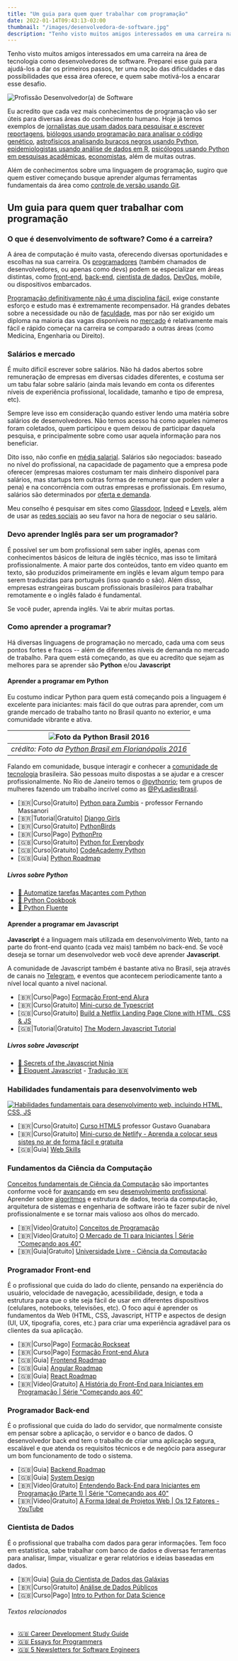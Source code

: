 ```yaml
---
title: "Um guia para quem quer trabalhar com programação"
date: 2022-01-14T09:43:13-03:00
thumbnail: "/images/desenvolvedora-de-software.jpg"
description: "Tenho visto muitos amigos interessados em uma carreira na área de tecnologia como desenvolvedores de software. Preparei esse guia para ajudá-los a dar os primeiros passos, ter uma noção das dificuldades e das possibilidades que essa área oferece, e quem sabe motivá-los a encarar esse desafio."
---
```


Tenho visto muitos amigos interessados em uma carreira na área de tecnologia como desenvolvedores de software. Preparei esse guia para ajudá-los a dar os primeiros passos, ter uma noção das dificuldades e das possibilidades que essa área oferece, e quem sabe motivá-los a encarar esse desafio.

![Profissão Desenvolvedor(a) de Software](/images/desenvolvedora-de-software.jpg)

Eu acredito que cada vez mais conhecimentos de programação vão ser úteis para diversas áreas do conhecimento humano. Hoje já temos exemplos de [jornalistas que usam dados para pesquisar e escrever reportagens](https://podcast.pizzadedados.com/e/episodio-036/), [biólogos usando programação para analisar o código genético](https://podcast.pizzadedados.com/e/episodio-023/), [astrofísicos analisando buracos negros usando Python](https://numpy.org/case-studies/blackhole-image/), [epidemiologistas usando análise de dados em R](https://github.com/adamkucharski/rules-of-contagion), [psicólogos usando Python em pesquisas acadêmicas](https://www.apa.org/science/about/psa/2019/07/python-research), [economistas](http://business.loyno.edu/why-economics-majors-should-learn-how-code), além de muitas outras.

Além de conhecimentos sobre uma linguagem de programação, sugiro que quem estiver começando busque aprender algumas ferramentas fundamentais da área como [controle de versão usando Git](https://www.udemy.com/course/git-e-github-para-iniciantes/).

## Um guia para quem quer trabalhar com programação

### O que é desenvolvimento de software? Como é a carreira?

A área de computação é muito vasta, oferecendo diversas oportunidades e escolhas na sua carreira. Os [programadores](https://www.alura.com.br/artigos/programador) (também chamados de desenvolvedores, ou apenas como devs) podem se especializar em  áreas distintas, como [front-end](https://www.alura.com.br/artigos/o-que-e-front-end-e-back-end), [back-end](https://www.alura.com.br/artigos/o-que-e-front-end-e-back-end), [cientista de dados](https://medium.com/databootcamp/quem-tem-medo-de-virar-cientista-de-dados-1-3-148ae98a01dd), [DevOps](https://roadmap.sh/devops), mobile, ou dispositivos embarcados.

[Programação definitivamente não é uma disciplina fácil](https://www.youtube.com/watch?v=V7oUDL7E1g4&list=PLdsnXVqbHDUcAWAN3cXHWnM9JEw2gjIN9&index=28), exige constante esforço e estudo mas é extremamente recompensador. Há grandes debates sobre a necessidade ou não de [faculdade](https://www.youtube.com/watch?v=iRjEa7N8wEo&list=PLdsnXVqbHDUcAWAN3cXHWnM9JEw2gjIN9&index=5), mas por não ser exigido um diploma na maioria das vagas disponíveis no [mercado](https://www.youtube.com/watch?v=O76ZfAIEukE&list=PLdsnXVqbHDUcAWAN3cXHWnM9JEw2gjIN9&index=14) é relativamente mais fácil e rápido começar na carreira se comparado a outras áreas (como Medicina, Engenharia ou Direito).

### Salários e mercado

É muito díficil escrever sobre salários. Não há dados abertos sobre remuneração de empresas em diversas cidades diferentes, e costuma ser um tabu falar sobre salário (ainda mais levando em conta os diferentes níveis de experiência profissional, localidade, tamanho e tipo de empresa, etc).

Sempre leve isso em consideração quando estiver lendo uma matéria sobre salários de desenvolvedores. Não temos acesso há como aqueles números foram coletados, quem participou e quem deixou de participar daquela pesquisa, e principalmente sobre como usar aquela informação para nos beneficiar.

Dito isso, não confie en [média salarial](https://www.youtube.com/watch?v=WwdNJM_3Cdo&t=11s). Salários são negociados: baseado no nível do profissional, na capacidade de pagamento que a empresa pode oferecer (empresas maiores costumam ter mais dinheiro disponível para salários, mas startups tem outras formas de remunerar que podem valer a pena) e na concorrência com outras empresas e profissionais. Em resumo, salários são determinados por [oferta e demanda](https://opentextbc.ca/principlesofeconomics/chapter/4-1-demand-and-supply-at-work-in-labor-markets/).

Meu conselho é pesquisar em sites como [Glassdoor](https://www.glassdoor.com.br/index.htm), [Indeed](https://br.indeed.com/?r=us) e [Levels](https://www.levels.fyi/), além de usar as [redes sociais](https://twitter.com/search?q=sal%C3%A1rio%20programador&src=typed_query&f=top) ao seu favor na hora de negociar o seu salário. 

### Devo aprender Inglês para ser um programador?

É possível ser um bom profissional sem saber inglês, apenas com conhecimentos básicos de leitura de inglês técnico, mas isso te limitará profissionalmente. A maior parte dos conteúdos, tanto em vídeo quanto em texto, são produzidos primeiramente em inglês e levam algum tempo para serem traduzidas para português (isso quando o são). Além disso, empresas estrangeiras buscam profissionais brasileiros para trabalhar remotamente e o inglês falado é fundamental.

Se você puder, aprenda inglês. Vai te abrir muitas portas.

### Como aprender a programar?

Há diversas linguagens de programação no mercado, cada uma com seus pontos fortes e fracos -- além de diferentes níveis de demanda no mercado de trabalho. Para quem está começando, as que eu acredito que sejam as melhores para se aprender são **Python** e/ou **Javascript**

#### Aprender a programar em Python

Eu costumo indicar Python para quem está começando pois a linguagem é excelente para iniciantes: mais fácil do que outras para aprender, com um grande mercado de trabalho tanto no Brasil quanto no exterior, e uma comunidade vibrante e ativa. 

| ![Foto da Python Brasil 2016](/images/python-brasil.jpg) |
|:--:|
| *crédito: Foto da [Python Brasil em Florianópolis 2016](http://2016.pythonbrasil.org.br)* |

Falando em comunidade, busque interagir e conhecer a [comunidade de tecnologia](https://listatelegram.github.io) brasileira. São pessoas muito dispostas a se ajudar e a crescer profissionalmente. No Rio de Janeiro temos o [@pythonrio](https://twitter.com/pythonrio); tem grupos de mulheres fazendo um trabalho incrível como as [@PyLadiesBrasil](https://twitter.com/PyLadiesBrasil). 

- [🇧🇷|Curso|Gratuito] [Python para Zumbis](https://www.youtube.com/playlist?list=PLUukMN0DTKCtbzhbYe2jdF4cr8MOWClXc) - professor Fernando Massanori
- [🇧🇷|Tutorial|Gratuito]  [Django Girls](https://tutorial.djangogirls.org/pt/)
- [🇧🇷|Curso|Gratuito] [PythonBirds](https://www.python.pro.br/modulos/descricao/python-birds/)
- [🇧🇷|Curso|Pago] [PythonPro](https://pythonpro.com.br/)
- [🇬🇧|Curso|Gratuito] [Python for Everybody](https://www.coursera.org/specializations/python)
- [🇬🇧|Curso|Gratuito] [CodeAcademy Python](https://www.codecademy.com/catalog/language/python)
- [🇬🇧|Guia] [Python Roadmap](https://roadmap.sh/python)

##### Livros sobre Python

- [📘 Automatize tarefas Maçantes com Python](https://t.co/3iy5QS6zMZ)
- [📘 Python Cookbook](https://www.amazon.com.br/Python-Cookbook-David-Beazley/dp/8575223321/)
- [📘 Python Fluente](https://www.amazon.com.br/Python-Fluente-Programa%C3%A7%C3%A3o-Concisa-Eficaz/dp/857522462X)

#### Aprender a programar em Javascript

**Javascript** é a linguagem mais utilizada em desenvolvimento Web, tanto na parte do front-end quanto (cada vez mais) também no back-end. Se você deseja se tornar um desenvolvedor web você deve aprender **Javascript**.

A comunidade de Javascript também é bastante ativa no Brasil, seja através de canais no [Telegram](https://telegram.me/javascriptbr), e eventos que acontecem periodicamente tanto a nível local quanto a nivel nacional.

- [🇧🇷|Curso|Pago] [Formação Front-end Alura](https://www.alura.com.br/formacao-front-end)
- [🇧🇷|Curso|Gratuito] [Mini-curso de Typescript](https://www.youtube.com/watch?v=mRixno_uE2o&list=PLlAbYrWSYTiPanrzauGa7vMuve7_vnXG_)
- [🇬🇧|Curso|Gratuito] [Build a Netflix Landing Page Clone with HTML, CSS & JS](https://www.youtube.com/watch?t=22&v=P7t13SGytRk&feature=youtu.be)
- [🇬🇧|Tutorial|Gratuito] [The Modern Javascript Tutorial](https://javascript.info/)

##### Livros sobre Javascript

- [📘 Secrets of the Javascript Ninja](https://www.amazon.com.br/Secrets-JavaScript-Ninja-John-Resig/dp/193398869X)
- [📘 Eloquent Javascript](https://eloquentjavascript.net/) - [Tradução 🇧🇷](https://github.com/braziljs/eloquente-javascript)

### Habilidades fundamentais para desenvolvimento web

[![Habilidades fundamentais para desenvolvimento web, incluindo HTML, CSS, JS](/images/web-skills.png)](https://andreasbm.github.io/web-skills/?compact)

- [🇧🇷|Curso|Gratuito] [Curso HTML5](https://www.cursoemvideo.com/curso/html5/) professor Gustavo Guanabara
- [🇧🇷|Curso|Gratuito] [Mini-curso de Netlify - Aprenda a colocar seus sistes no ar de forma fácil e gratuita](https://www.youtube.com/watch?v=a1cIjP1bueM&list=PLlAbYrWSYTiMGMxQf9JSoZUU1rgVpGPth)
- [🇬🇧|Guia] [Web Skills](https://andreasbm.github.io/web-skills/?compact)

### Fundamentos da Ciência da Computação

[Conceitos fundamentais de Ciência da Computação](https://www.guidopercu.dev/posts/career-development-study-guide/#computer-science) são importantes conforme você for [avançando](https://www.guidopercu.dev/posts/essays-for-programmers/) em seu [desenvolvimento profissional](https://www.guidopercu.dev/posts/career-development-study-guide/). Aprender sobre [algoritmos](https://www.guidopercu.dev/posts/career-development-study-guide/#algorithms) e estrutura de dados, teoria da computação, arquitetura de sistemas e engenharia de software irão te fazer subir de nível profissionalmente e se tornar mais valioso aos olhos do mercado.

- [🇧🇷|Vídeo|Gratuito] [Conceitos de Programação](https://www.youtube.com/watch?v=WObC_2e0kZk&list=PLdsnXVqbHDUcrE56CH8sXaPF3TTqoBP2z)
- [🇧🇷|Vídeo|Gratuito] [O Mercado de TI para Iniciantes | Série "Começando aos 40"](https://www.youtube.com/watch?v=O76ZfAIEukE&list=PLdsnXVqbHDUc7htGFobbZoNen3r_wm3ki)
- [🇧🇷|Guia|Gratuito] [Universidade Livre - Ciência da Computação](https://github.com/Universidade-Livre/ciencia-da-computacao)

### Programador Front-end

É o profissional que cuida do lado do cliente, pensando na experiência do usuário, velocidade de navegação, acessibilidade, design, e toda a estrutura para que o site seja fácil de usar em diferentes dispositivos (celulares, notebooks, televisões, etc). O foco aqui é aprender os fundamentos da Web (HTML, CSS, Javascript, HTTP e aspectos de design (UI, UX, tipografia, cores, etc.) para criar uma experiência agradável para os clientes da sua aplicação.

- [🇧🇷|Curso|Pago] [Formação Rockseat](https://www.rocketseat.com.br/)
- [🇧🇷|Curso|Pago] [Formação Front-end Alura](https://www.alura.com.br/formacao-front-end)
- [🇬🇧|Guia] [Frontend Roadmap](https://roadmap.sh/frontend)
- [🇬🇧|Guia] [Angular Roadmap](https://roadmap.sh/angular)
- [🇬🇧|Guia] [React Roadmap](https://roadmap.sh/react)
- [🇧🇷|Vídeo|Gratuito] [A História do Front-End para Iniciantes em Programação | Série "Começando aos 40"](https://www.youtube.com/watch?v=VKmPGmFY7H4)

### Programador Back-end

É o profissional que cuida do lado do servidor, que normalmente consiste em pensar sobre a aplicação, o servidor e o banco de dados. O desenvolvedor back end tem o trabalho de criar uma aplicação segura, escalável e que atenda os requisitos técnicos e de negócio para assegurar um bom funcionamento de todo o sistema.

- [🇬🇧|Guia] [Backend Roadmap](https://roadmap.sh/backend)
- [🇬🇧|Guia] [System Design](https://www.guidopercu.dev/posts/career-development-study-guide/#system-design)
- [🇧🇷|Vídeo|Gratuito] [Entendendo Back-End para Iniciantes em Programação (Parte 1) | Série "Começando aos 40"](https://www.youtube.com/watch?v=Qjk-cSW-jk4)
- [🇧🇷|Vídeo|Gratuito] [A Forma Ideal de Projetos Web | Os 12 Fatores - YouTube](https://www.youtube.com/watch?v=gpJgtED36U4)

### Cientista de Dados

É o profissional que trabalha com dados para gerar informações. Tem foco em estatística, sabe trabalhar com banco de dados e diversas ferramentas para analisar, limpar, visualizar e gerar relatórios e ideias baseadas em dados.

- [🇧🇷|Guia] [Guia do Cientista de Dados das Galáxias](https://github.com/PizzaDeDados/datascience-pizza)
- [🇧🇷|Curso|Gratuito] [Análise de Dados Públicos](https://www.youtube.com/playlist?list=PLUukMN0DTKCu6g2Lq1KXLnIX6Ilk4DAPI)
- [🇬🇧|Curso|Pago] [Intro to Python for Data Science](https://www.datacamp.com/courses/intro-to-python-for-data-science)


###### Textos relacionados
- [🇬🇧 Career Development Study Guide](/posts/career-development-study-guide/)
- [🇬🇧 Essays for Programmers](/posts/essays-for-programmers/)
- [🇬🇧 5 Newsletters for Software Engineers](/posts/5-newsletters-for-software-engineers/)


